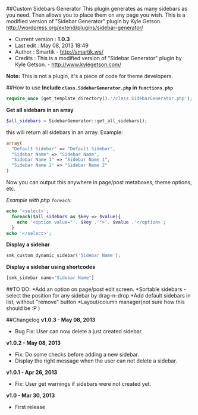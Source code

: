 ##Custom Sidebars Generator
This plugin generates as many sidebars as you need. Then allows you to place them on any page you wish. This is a modified version of "Sidebar Generator" plugin by Kyle Getson. http://wordpress.org/extend/plugins/sidebar-generator/
* Current version : **1.0.3**
* Last edit : May 08, 2013 18:49
* Author : Smartik - http://smartik.ws/
* Credits : This is a modified version of "Sidebar Generator" plugin by Kyle Getson. - http://www.kylegetson.com/
 
**Note:** This is not a plugin, it's a piece of code for theme developers.

##How to use
**Include `class.SidebarGenerator.php` in `functions.php`**
```php
require_once (get_template_directory().'/class.SidebarGenerator.php');
```

**Get all sidebars in an array**
```php
$all_sidebars = SidebarGenerator::get_all_sidebars();
```

this will return all sidebars in an array. Example:
```php
array(
  "Default Sidebar" => "Default Sidebar",
  "Sidebar Name" => "Sidebar Name",
  "Sidebar Name 1" => "Sidebar Name 1",
  "Sidebar Name 2" => "Sidebar Name 2"
)
```
Now you can output this anywhere in page/post metaboxes, theme options, etc.

*Example with php `foreach`:*
```php
echo '<select>';
  foreach($all_sidebars as $key => $value){
    echo '<option value="'. $key .'">'. $value .'</option>';
  }
echo '</select>';
```

**Display a sidebar**
```php
smk_custom_dynamic_sidebar('Sidebar Name');
```

**Display a sidebar using shortcodes**
```php
[smk_sidebar name="Sidebar Name"]
```

##TO DO:
*Add an option on page/post edit screen.
*Sortable sidebars - select the position for any sidebar by drag-n-drop
*Add default sidebars in list, without "remove" button
*Layout/column manager(not sure how this should be :P )

##Changelog 
**v1.0.3 - May 08, 2013**
* Bug Fix: User can now delete a just created sidebar.

**v1.0.2 - May 08, 2013**
* Fix: Do some checks before adding a new sidebar.
* Display the right message when the user can not delete a sidebar.

**v1.0.1 - Apr 26, 2013**
* Fix: User get warnings if sidebars were not created yet.

**v1.0 - Mar 30, 2013**
* First release
